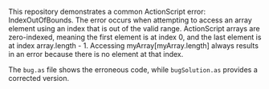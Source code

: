 This repository demonstrates a common ActionScript error: IndexOutOfBounds.  The error occurs when attempting to access an array element using an index that is out of the valid range.  ActionScript arrays are zero-indexed, meaning the first element is at index 0, and the last element is at index array.length - 1. Accessing myArray[myArray.length] always results in an error because there is no element at that index.

The `bug.as` file shows the erroneous code, while `bugSolution.as` provides a corrected version.